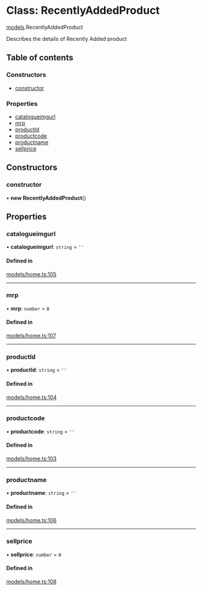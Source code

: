# Class: RecentlyAddedProduct

[models](../wiki/models).RecentlyAddedProduct

Describes the details of Recently Added product

## Table of contents

### Constructors

- [constructor](../wiki/models.RecentlyAddedProduct#constructor)

### Properties

- [catalogueimgurl](../wiki/models.RecentlyAddedProduct#catalogueimgurl)
- [mrp](../wiki/models.RecentlyAddedProduct#mrp)
- [productId](../wiki/models.RecentlyAddedProduct#productid)
- [productcode](../wiki/models.RecentlyAddedProduct#productcode)
- [productname](../wiki/models.RecentlyAddedProduct#productname)
- [sellprice](../wiki/models.RecentlyAddedProduct#sellprice)

## Constructors

### constructor

• **new RecentlyAddedProduct**()

## Properties

### catalogueimgurl

• **catalogueimgurl**: `string` = `''`

#### Defined in

[models/home.ts:105](https://gitlab.com/baliganikhil/blackmirror-sdk/-/blob/349365c/src/models/home.ts#L105)

___

### mrp

• **mrp**: `number` = `0`

#### Defined in

[models/home.ts:107](https://gitlab.com/baliganikhil/blackmirror-sdk/-/blob/349365c/src/models/home.ts#L107)

___

### productId

• **productId**: `string` = `''`

#### Defined in

[models/home.ts:104](https://gitlab.com/baliganikhil/blackmirror-sdk/-/blob/349365c/src/models/home.ts#L104)

___

### productcode

• **productcode**: `string` = `''`

#### Defined in

[models/home.ts:103](https://gitlab.com/baliganikhil/blackmirror-sdk/-/blob/349365c/src/models/home.ts#L103)

___

### productname

• **productname**: `string` = `''`

#### Defined in

[models/home.ts:106](https://gitlab.com/baliganikhil/blackmirror-sdk/-/blob/349365c/src/models/home.ts#L106)

___

### sellprice

• **sellprice**: `number` = `0`

#### Defined in

[models/home.ts:108](https://gitlab.com/baliganikhil/blackmirror-sdk/-/blob/349365c/src/models/home.ts#L108)
